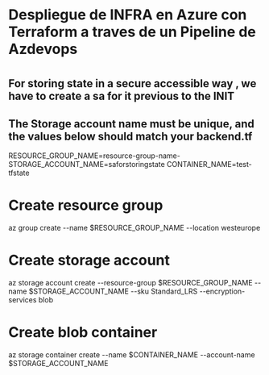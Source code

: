 # Despliegue de INFRA en Azure con Terraform a traves de un Pipeline de Azdevops
# 

##  For storing state in a secure accessible way , we have to create a sa for it previous to the INIT
## The Storage account name must be unique, and the values below should match your backend.tf

RESOURCE_GROUP_NAME=resource-group-name-
STORAGE_ACCOUNT_NAME=saforstoringstate
CONTAINER_NAME=test-tfstate

# Create resource group
az group create --name $RESOURCE_GROUP_NAME --location westeurope

# Create storage account
az storage account create --resource-group $RESOURCE_GROUP_NAME --name $STORAGE_ACCOUNT_NAME --sku Standard_LRS --encryption-services blob

# Create blob container
az storage container create --name $CONTAINER_NAME --account-name $STORAGE_ACCOUNT_NAME
